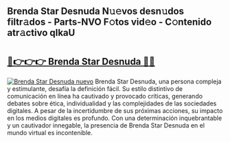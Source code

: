 ## Brenda Star Desnuda N𝚞𝚎vos desn𝚞dos filtr𝚊dos - Parts-NVO F𝚘tos vid𝚎o - C𝚘ntenido atr𝚊ctivo qIkaU

# <h2><a href="http://mbe62wa.tromn.icu/?c=Brenda+Star+Desnuda">🔗👉👉👉 Brenda Star Desnuda 🔗🔗</a></h2>

[![Brenda Star Desnuda nuevo](https://i.imgur.com/pEAQMta.gif)](http://mbe62wa.tromn.icu/?c=Brenda+Star+Desnuda)
Brenda Star Desnuda, una persona compleja y estimulante, desafía la definición fácil. Su estilo distintivo de comunicación en línea ha cautivado y provocado críticas, generando debates sobre ética, individualidad y las complejidades de las sociedades digitales. A pesar de la incertidumbre de sus próximas acciones, su impacto en los medios digitales es profundo. Con una determinación inquebrantable y un cautivador innegable, la presencia de Brenda Star Desnuda en el mundo virtual es incontenible.
